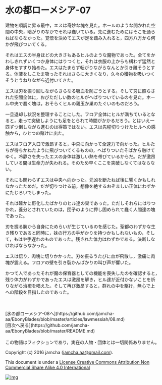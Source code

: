 # 水の都ローメシア-07

建物を順調に昇る最中，エスは奇妙な塊を見た。ホールのような開かれた空  
間の中央，暗がりのなかでそれは蠢いている。先に進むためにはそこを通ら  
ねばならなかった。覚悟を決めてエスが足を踏み入れると，四方八方から何  
かが飛びついてくる。  

それはエスの半身ほどの大きさもあるヒルのような魔物であった。全てをか  
わしきれずいくつか身体にはりつくと，それは衣服の上からも構わず猛然と  
身体をすすり始めた。エスはたまらず転がりながらなんとか引き離そうとす  
る。体液をしこたま吸ったそれはさらに大きくなり，久々の獲物を吸いつく  
そうとうねりながら近付いてきた。  

エスは刃を振り回しながらさらなる吸血を防ごうとする。そして刃に照らさ  
れた空間全体に，おびただしい数のヒルがへばりついているのを見た。ホー  
ル中央で蠢く塊は，おそらくヒルの親玉か巣のたぐいのものだろう。  

一旦退却し状況を整理することにした。フロア全体にヒルが満ちているとな  
ると，走って突破しようにも足をとられて時間がかかるだろう。とはいえ一  
匹ずつ倒しながら進むのは得策ではない。エスは先程切りつけたヒルへの感  
触から，ひとつの賭けに出た。  

エスはフロア入口で激昂すると，中央に向かって全速力で向かった。ヒルた  
ちが待ちかねたように飛びついてくるものの，へばりついたそばから融けて  
ゆく。冷静さを失ったエスの身体は激しい熱を帯びているからだ。だが激昂  
している間は生命力が失われる。そのため早くここを突破しなくてはならな  
い。  

それにも関わらずエスは中央へ向かった。元凶を断たねば後に響くかもしれ  
なかったためだ。だが切りつける前，想像を絶するおぞましい正体にわずか  
にたじろいでしまった。  

それは確かに孵化したばかりのヒル達の巣であった。ただしそれらにはりつ  
かれ，養分とされていたのは，団子のように押し固められて蠢く人間達の塊  
であった。  

刃を握る腕から自身にためらいが生じているのを感じた。聖都のわずかな生  
き残りであると同時に，妹の行方の手がかりを持つかもしれないもの，そし  
て，もはや手遅れのものであった。残された体力はわずかである。決断しな  
ければならなかった。  

エスは悟り，肉塊に切りかかった。刃を振るうたびに血が飛散し，激痛に肉  
塊が震える。フロアの壁を引き裂かんばかりの叫び声が響いた。  

かつて人であったそれが魔の保育器としての機能を喪失したのを確認すると，  
残り体力がわずかであったエスは激昂を解き，ヒル達が近付かないことを祈  
りながら治癒を唱えた。そして再び激昂すると，群れの中を駆け，無心で上  
への階段を目指したのであった。  

<br>  
<br>  
[水の都ローメシア-08へ](https://github.com/jamcha-aa/EbonyBlades/blob/master/articles/lawmessiah/08.md)  

<br>  
[目次へ戻る](https://github.com/jamcha-aa/EbonyBlades/blob/master/README.md)  
<br>  
<br>  
この物語はフィクションであり，実在の人物・団体とは一切関係ありません。  

Copyright (c) 2016 jamcha (jamcha.aa@gmail.com).  

This document is under a [License Creative Commons Attribution Non Commercial Share Alike 4.0 International](http://creativecommons.org/licenses/by-nc-sa/4.0/deed)  

[![img](http://i.creativecommons.org/l/by-nc-sa/3.0/80x15.png)](http://creativecommons.org/licenses/by-nc-sa/4.0/deed)